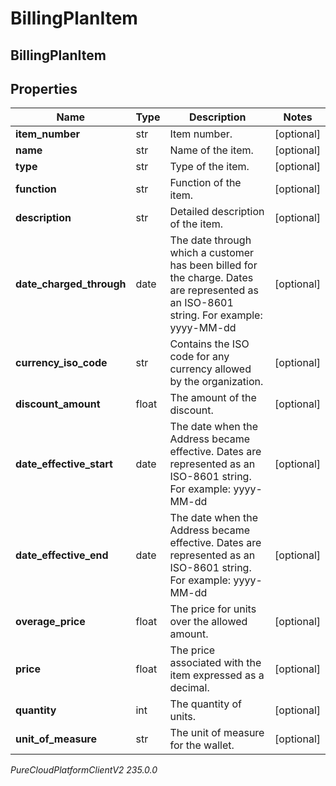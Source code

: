 # BillingPlanItem

## BillingPlanItem

## Properties

|Name | Type | Description | Notes|
|------------ | ------------- | ------------- | -------------|
| **item_number** | str | Item number. | [optional] |
| **name** | str | Name of the item. | [optional] |
| **type** | str | Type of the item. | [optional] |
| **function** | str | Function of the item. | [optional] |
| **description** | str | Detailed description of the item. | [optional] |
| **date_charged_through** | date | The date through which a customer has been billed for the charge. Dates are represented as an ISO-8601 string. For example: yyyy-MM-dd | [optional] |
| **currency_iso_code** | str | Contains the ISO code for any currency allowed by the organization. | [optional] |
| **discount_amount** | float | The amount of the discount. | [optional] |
| **date_effective_start** | date | The date when the Address became effective. Dates are represented as an ISO-8601 string. For example: yyyy-MM-dd | [optional] |
| **date_effective_end** | date | The date when the Address became effective. Dates are represented as an ISO-8601 string. For example: yyyy-MM-dd | [optional] |
| **overage_price** | float | The price for units over the allowed amount. | [optional] |
| **price** | float | The price associated with the item expressed as a decimal. | [optional] |
| **quantity** | int | The quantity of units. | [optional] |
| **unit_of_measure** | str | The unit of measure for the wallet. | [optional] |



_PureCloudPlatformClientV2 235.0.0_
